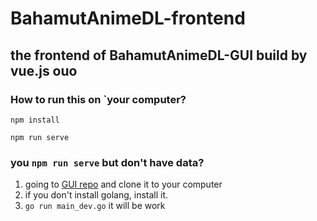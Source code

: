 # BahamutAnimeDL-frontend

## the frontend of BahamutAnimeDL-GUI build by vue.js ouo

### How to run this on `your computer?

```
npm install
```

```
npm run serve
```

### you `npm run serve` but don't have data?

1. going to [GUI repo](https://github.com/txya900619/BahamutAnimeDL-GUI) and clone it to your computer
2. if you don't install golang, install it.
3. `go run main_dev.go` it will be work

